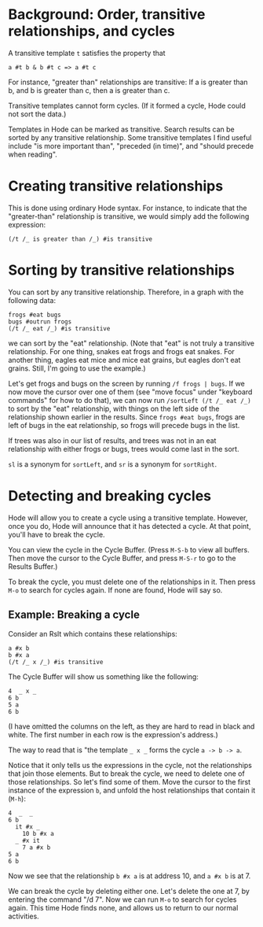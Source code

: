 # Background: Order, transitive relationships, and cycles

A transitive template `t` satisfies the property that
```
a #t b & b #t c => a #t c
```

For instance, "greater than" relationships are transitive:
If a is greater than b, and b is greater than c, then a is greater than c.

Transitive templates cannot form cycles.
(If it formed a cycle, Hode could not sort the data.)

Templates in Hode can be marked as transitive.
Search results can be sorted by any transitive relationship.
Some transitive templates I find useful include "is more important than",
"preceded (in time)", and "should precede when reading".


# Creating transitive relationships

This is done using ordinary Hode syntax.
For instance, to indicate that the "greater-than" relationship is transitive,
we would simply add the following expression:
```
(/t /_ is greater than /_) #is transitive
```


# Sorting by transitive relationships

You can sort by any transitive relationship.
Therefore, in a graph with the following data:
```
frogs #eat bugs
bugs #outrun frogs
(/t /_ eat /_) #is transitive
```
we can sort by the "eat" relationship.
(Note that "eat" is not truly a transitive relationship.
For one thing, snakes eat frogs and frogs eat snakes.
For another thing, eagles eat mice and mice eat grains,
but eagles don't eat grains. Still, I'm going to use the example.)

Let's get frogs and bugs on the screen by running `/f frogs | bugs`.
If we now move the cursor over one of them
(see "move focus" under "keyboard commands" for how to do that),
we can now run `/sortLeft (/t /_ eat /_)` to sort by the "eat" relationship,
with things on the left side of the relationship shown earlier in the results.
Since `frogs #eat bugs`, frogs are left of bugs in the eat relationship,
so frogs will precede bugs in the list.

If trees was also in our list of results,
and trees was not in an eat relationship with either frogs or bugs,
trees would come last in the sort.

`sl` is a synonym for `sortLeft`,
and `sr` is a synonym for `sortRight`.


# Detecting and breaking cycles

Hode will allow you to create a cycle using a transitive template.
However, once you do, Hode will announce that it has detected a cycle.
At that point, you'll have to break the cycle.

You can view the cycle in the Cycle Buffer.
(Press `M-S-b` to view all buffers.
Then move the cursor to the Cycle Buffer,
and press `M-S-r` to go to the Results Buffer.)

To break the cycle, you must delete one of the relationships in it.
Then press `M-o` to search for cycles again.
If none are found, Hode will say so.

## Example: Breaking a cycle

Consider an Rslt which contains these relationships:
```
a #x b
b #x a
(/t /_ x /_) #is transitive
```

The Cycle Buffer will show us something like the following:

```
4  _ x _
6 b
5 a
6 b
```

(I have omitted the columns on the left, 
as they are hard to read in black and white.
The first number in each row is the expression's address.)

The way to read that is "the template `_ x _` forms the cycle `a -> b -> a`.

Notice that it only tells us the expressions in the cycle, 
not the relationships that join those elements.
But to break the cycle, we need to delete one of those relationships.
So let's find some of them. 
Move the cursor to the first instance of the expression `b`,
and unfold the host relationships that contain it (`M-h`):

```
4  _  _
6 b
  it #x _
    10 b #x a
  _ #x it
    7 a #x b
5 a
6 b
```

Now we see that the relationship `b #x a` is at address 10,
and `a #x b` is at 7.

We can break the cycle by deleting either one.
Let's delete the one at 7, by entering the command "/d 7".
Now we can run `M-o` to search for cycles again.
This time Hode finds none, and allows us to return to our normal activities.

